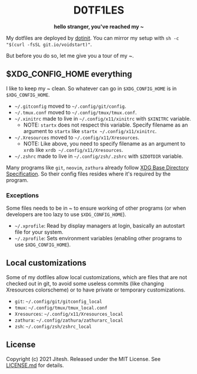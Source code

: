 <div align="center">
    <h1>D0TF1LES</h1>
    <b>hello stranger, you've reached my ~</b>
    <p></p>
</div>

My dotfiles are deployed by [dotinit](https://github.com/voidstarsh/dotinit).
You can mirror my setup with `sh -c "$(curl -fsSL git.io/voidstart)"`.

But before you do so, let me give you a tour of my ~.


## $XDG_CONFIG_HOME everything
I like to keep my ~ clean. So whatever can go in `$XDG_CONFIG_HOME` is in `$XDG_CONFIG_HOME`.
- `~/.gitconfig` moved to `~/.config/git/config`.
- `~/.tmux.conf` moved to `~/.config/tmux/tmux.conf`.
- `~/.xinitrc` made to live in `~/.config/x11/xinitrc` with `$XINITRC` variable.
    - NOTE: `startx` does not respect this variable. Specify filename as an argument to `startx` like `startx ~/.config/x11/xinitrc`.
- `~/.Xresources` moved to `~/.config/x11/Xresources`.
    - NOTE: Like above, you need to specify filename as an argument to `xrdb` like `xrdb ~/.config/x11/Xresources`.
- `~/.zshrc` made to live in `~/.config/zsh/.zshrc` with `$ZDOTDIR` variable.

Many programs like `git`, `neovim`, `zathura` already follow [XDG Base Directory Specification](https://wiki.archlinux.org/title/XDG_Base_Directory). So their config files resides where it's required by the program.

### Exceptions
Some files needs to be in ~ to ensure working of other programs (or when developers are too lazy to use `$XDG_CONFIG_HOME`).
- `~/.xprofile`: Read by display managers at login, basically an autostart file for your system.
- `~/.zprofile`: Sets environment variables (enabling other programs to use `$XDG_CONFIG_HOME`).


## Local customizations
Some of my dotfiles allow local customizations, which are files that are not checked out in git, to avoid some useless commits (like changing Xresources colorscheme) or to have private or temporary customizations.
- `git`: `~/.config/git/gitconfig_local`
- `tmux`: `~/.config/tmux/tmux_local.conf`
- `Xresources`: `~/.config/x11/Xresources_local`
- `zathura`: `~/.config/zathura/zathurarc_local`
- `zsh`: `~/.config/zsh/zshrc_local`


## License
Copyright (c) 2021 Jitesh. Released under the MIT License. See [LICENSE.md](LICENSE.md) for details.
